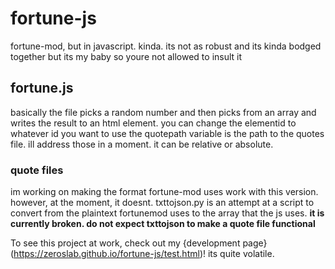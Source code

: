 # fortune-js
fortune-mod, but in javascript. kinda. its not as robust and its kinda bodged together but its my baby so youre not allowed to insult it




## fortune.js
basically the file picks a random number and then picks from an array and writes the result to an html element. you can change the elementid to whatever id you want to use
the quotepath variable is the path to the quotes file. ill address those in a moment. it can be relative or absolute.

### quote files
im working on making the format fortune-mod uses work with this version. however, at the moment, it doesnt. txttojson.py is an attempt at a script to convert from the plaintext fortunemod uses to the array that the js uses. **it is currently broken. do not expect txttojson to make a quote file functional**


To see this project at work, check out my {development page}(https://zeroslab.github.io/fortune-js/test.html)! its quite volatile. 
